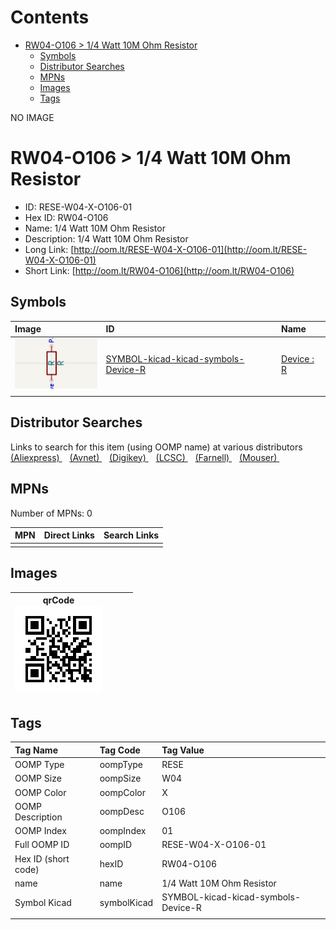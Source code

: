 



Contents
========

* [RW04-O106 > 1/4 Watt 10M Ohm Resistor](#rw04-o106--14-watt-10m-ohm-resistor)
	* [Symbols](#symbols)
	* [Distributor Searches](#distributor-searches)
	* [MPNs](#mpns)
	* [Images](#images)
	* [Tags](#tags)
  
NO IMAGE  
# RW04-O106 > 1/4 Watt 10M Ohm Resistor

- ID: RESE-W04-X-O106-01
- Hex ID: RW04-O106
- Name: 1/4 Watt 10M Ohm Resistor
- Description: 1/4 Watt 10M Ohm Resistor
- Long Link: [http://oom.lt/RESE-W04-X-O106-01](http://oom.lt/RESE-W04-X-O106-01)
- Short Link: [http://oom.lt/RW04-O106](http://oom.lt/RW04-O106)

## Symbols
  

|Image|ID|Name|
| :--- | :--- | :--- |
|[![](https://raw.githubusercontent.com/oomlout/oomlout_OOMP_eda_V2/main/SYMBOL/kicad/kicad-symbols/Device/R/image_140.png)](https://github.com/oomlout/oomlout_OOMP_eda_V2/tree/main/SYMBOL/kicad/kicad-symbols/Device/R/)|[SYMBOL-kicad-kicad-symbols-Device-R](https://github.com/oomlout/oomlout_OOMP_eda_V2/tree/main/SYMBOL/kicad/kicad-symbols/Device/R/)|[Device : R](https://github.com/oomlout/oomlout_OOMP_eda_V2/tree/main/SYMBOL/kicad/kicad-symbols/Device/R/)|
||||

## Distributor Searches
  
Links to search for this item (using OOMP name) at various distributors  
[(Aliexpress) ](https://www.aliexpress.com/wholesale?SearchText=11171/4+Watt+10M+Ohm+Resistor)&nbsp;&nbsp;&nbsp;[(Avnet) ](https://www.avnet.com/shop/us/search/1/4+Watt+10M+Ohm+Resistor)&nbsp;&nbsp;&nbsp;[(Digikey) ](https://www.digikey.co.uk/en/products/result?s=1/4+Watt+10M+Ohm+Resistor)&nbsp;&nbsp;&nbsp;[(LCSC) ](https://www.lcsc.com/search?q=1/4+Watt+10M+Ohm+Resistor)&nbsp;&nbsp;&nbsp;[(Farnell) ](https://uk.farnell.com/search?st=1/4+Watt+10M+Ohm+Resistor)&nbsp;&nbsp;&nbsp;[(Mouser) ](https://www.mouser.com/c/?q=1/4+Watt+10M+Ohm+Resistor)&nbsp;&nbsp;&nbsp;
## MPNs
  
Number of MPNs: 0  

|MPN|Direct Links|Search Links|
| :--- | :--- | :--- |
||||

## Images
  

|qrCode<br>[![](https://raw.githubusercontent.com/oomlout/oomlout_OOMP_parts_V2/main/RESE/W04/X/O106/01/qrCode_140.png)](https://github.com/oomlout/oomlout_OOMP_parts_V2/tree/main/RESE/W04/X/O106/01/qrCode.png)||||
| :---: | :---: | :---: | :---: |

## Tags
  

|Tag Name|Tag Code|Tag Value|
| :--- | :--- | :--- |
|OOMP Type|oompType|RESE|
|OOMP Size|oompSize|W04|
|OOMP Color|oompColor|X|
|OOMP Description|oompDesc|O106|
|OOMP Index|oompIndex|01|
|Full OOMP ID|oompID|RESE-W04-X-O106-01|
|Hex ID (short code)|hexID|RW04-O106|
|name|name|1/4 Watt 10M Ohm Resistor|
|Symbol Kicad|symbolKicad|SYMBOL-kicad-kicad-symbols-Device-R|
||||
